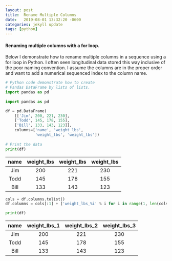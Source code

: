 ```yaml
---
layout: post
title:  Rename Multiple Columns
date:   2019-08-01 13:32:20 -0600
categories: jekyll update
tags: [python]
---
```

#### Renaming multiple columns with a for loop.

Below I demonstrate how to rename multiple columns in a sequence using a for loop in Python. 
I often seen longitudinal data stored this way inclusive of the poor naming convention. I assume the columns
are in the proper order and want to add a numerical sequenced index to the column name.


```python
# Python code demonstrate how to create  
# Pandas DataFrame by lists of lists. 
import pandas as pd 
  
import pandas as pd

df = pd.DataFrame(
    [['Jim', 200, 221, 230], 
    ['Todd', 145, 178, 155], 
    ['Bill', 133, 143, 123]],
    columns=['name', 'weight_lbs', 
             'weight_lbs', 'weight_lbs'])
  
# Print the data 
print(df)
```
<!-- make sure you put a line break before any table code otherwise it won't render on page -->

name           | weight_lbs      | weight_lbs     | weight_lbs
:------------: | :-------------: | :------------: | :------------:
Jim            | 200             | 221            | 230
Todd           | 145             | 178            | 155
Bill           | 133             | 143            | 123


```python
cols = df.columns.tolist() 
df.columns = cols[:1] + ['weight_lbs_%i' % i for i in range(1, len(cols[1:])+1)]

print(df)
```

name           | weight_lbs_1      | weight_lbs_2     | weight_lbs_3
:------------: | :-------------: | :------------: | :------------:
Jim            | 200             | 221            | 230
Todd           | 145             | 178            | 155
Bill           | 133             | 143            | 123

